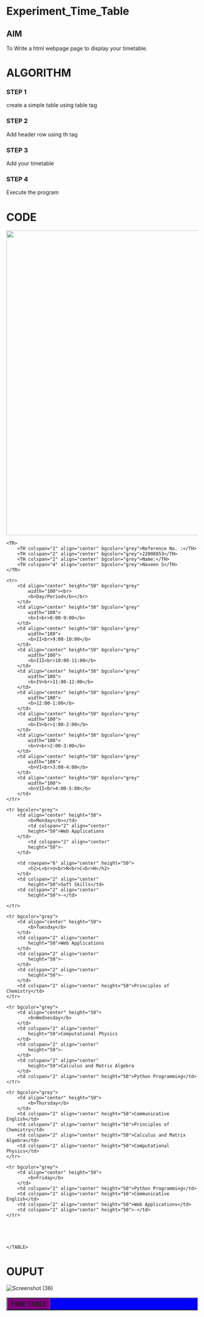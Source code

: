 # Experiment_Time_Table

## AIM
To Write a html webpage page to display your timetable.

# ALGORITHM
### STEP 1
create a simple table using table tag
### STEP 2
Add header row using th tag
### STEP 3
Add your timetable
### STEP 4
Execute the program

# CODE
<!DOCTYPE html>
<html lang="en">
<head>
    <title>My timetable</title>
</head>
<body>
    <img src="https://github.com/Karthi-Govindharaju-AI/timetable/blob/main/logo.png?raw=true" width="800px">
    


<TABLE BORDER="2"  bgcolor="blue" cellspacing="3" cellpadding="5"> 
    <TR> 
        <TH colspan="50" align="center" bgcolor="purple">TIME TABLE</TH>
    </TR>
    
    <TR> 
        <TH colspan="2" align="center" bgcolor="grey">Reference No. :</TH>
        <TH colspan="2" align="center" bgcolor="grey">22008853</TH>
        <TH colspan="2" align="center" bgcolor="grey">Name:</TH>
        <TH colspan="4" align="center" bgcolor="grey">Naveen S</TH>
    </TR>
    
    <tr>
        <td align="center" height="50" bgcolor="grey"
            width="100"><br>
            <b>Day/Period</b></br>
        </td>
        <td align="center" height="50" bgcolor="grey"
            width="100">
            <b>I<br>8:00-9:00</b>
        </td>
        <td align="center" height="50" bgcolor="grey"
            width="100">
            <b>II<br>9:00-10:00</b>
        </td>
        <td align="center" height="50" bgcolor="grey"
            width="100">
            <b>III<br>10:00-11:00</b>
        </td>
        <td align="center" height="50" bgcolor="grey"
            width="100">
            <b>IV<br>11:00-12:00</b>
        </td>
        <td align="center" height="50" bgcolor="grey"
            width="100">
            <b>12:00-1:00</b>
        </td>
        <td align="center" height="50" bgcolor="grey"
            width="100">
            <b>IV<br>1:00-2:00</b>
        </td>
        <td align="center" height="50" bgcolor="grey"
            width="100">
            <b>V<br>2:00-3:00</b>
        </td>
        <td align="center" height="50" bgcolor="grey"
            width="100">
            <b>VI<br>3:00-4:00</b>
        </td>
        <td align="center" height="50" bgcolor="grey"
            width="100">
            <b>VII<br>4:00-5:00</b>
        </td>
    </tr>

    <tr bgcolor="grey">
        <td align="center" height="50">
            <b>Monday</b></td>
            <td colspan="2" align="center"
            height="50">Web Applications
        </td>
            <td colspan="2" align="center"
            height="50">-
        </td>
        
        <td rowspan="6" align="center" height="50">
            <h2>L<br>U<br>N<br>C<br>H</h2>
        </td>
        <td colspan="2" align="center"
            height="50">Soft Skills</td>
        <td colspan="2" align="center"
            height="50">-</td>
        
    </tr>

    <tr bgcolor="grey">
        <td align="center" height="50">
            <b>Tuesday</b>
        </td>
        <td colspan="2" align="center"
            height="50">Web Applications
        </td>
        <td colspan="2" align="center"
            height="50">-
        </td>
        <td colspan="2" align="center"
            height="50">-
        </td>
        <td colspan="2" align="center" height="50">Principles of Chemistry</td>
    </tr>

    <tr bgcolor="grey">
        <td align="center" height="50">
            <b>Wednesday</b>
        </td>
        <td colspan="2" align="center"
            height="50">Computational Physics
        </td>
        <td colspan="2" align="center"
            height="50">-
        </td>
        <td colspan="2" align="center"
            height="50">Calculus and Matrix Algebra
        </td>
        <td colspan="2" align="center" height="50">Python Programming</td>
    </tr>

    <tr bgcolor="grey">
        <td align="center" height="50">
            <b>Thursday</b>
        </td>
        <td colspan="2" align="center" height="50">Communicative English</td>
        <td colspan="2" align="center" height="50">Principles of Chemistry</td>
        <td colspan="2" align="center" height="50">Calculus and Matrix Algebra</td>
        <td colspan="2" align="center" height="50">Computational Physics</td>
    </tr>

    <tr bgcolor="grey">
        <td align="center" height="50">
            <b>Friday</b>
        </td>
        <td colspan="2" align="center" height="50">Python Programming</td>
        <td colspan="2" align="center" height="50">Communicative English</td>
        <td colspan="2" align="center" height="50">Web Applications</td>
        <td colspan="2" align="center" height="50">-</td>
    </tr>

    


    
    </TABLE>
    
</body>
</html>

# OUPUT
![Screenshot (36)](https://user-images.githubusercontent.com/118707883/211242517-32429d52-8f3f-4e78-b40a-789814aaa1e8.png)
